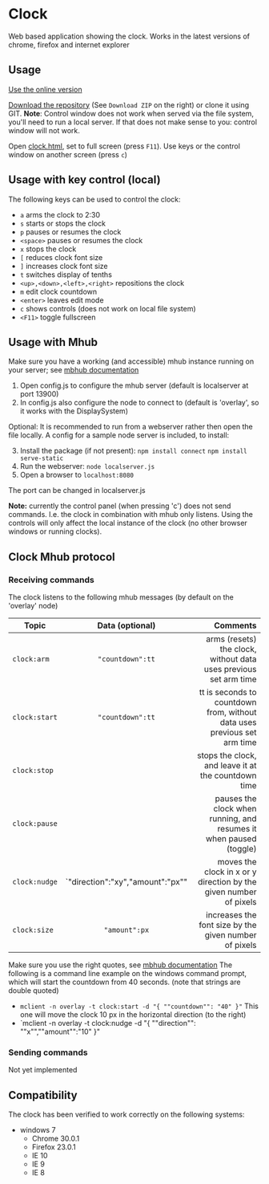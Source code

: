 Clock
=====

Web based application showing the clock. Works in the latest versions of chrome, firefox and internet explorer

Usage
-----

[Use the online version](http://firstlegoleague.github.io/clock/clock.html)

[Download the repository](https://github.com/FirstLegoLeague/clock/archive/master.zip) (See `Download ZIP` on the right) or clone it using GIT. **Note**: Control window does not work when served via the file system, you'll need to run a local server. If that does not make sense to you: control window will not work.

Open [clock.html](http://firstlegoleague.github.io/clock/clock.html), set to full screen (press `F11`). Use keys or the control window on another screen (press `c`)

Usage with key control (local)
-----

The following keys can be used to control the clock:

- `a` arms the clock to 2:30
- `s` starts or stops the clock
- `p` pauses or resumes the clock
- `<space>` pauses or resumes the clock
- `x` stops the clock
- `[` reduces clock font size
- `]` increases clock font size
- `t` switches display of tenths
- `<up>,<down>,<left>,<right>` repositions the clock
- `m` edit clock countdown
- `<enter>` leaves edit mode
- `c` shows controls (does not work on local file system)
- `<F11>` toggle fullscreen

Usage with Mhub
-----
Make sure you have a working (and accessible) mhub instance running on your server; see [mbhub documentation](https://github.com/poelstra/mhub) 

1. Open config.js to configure the mhub server (default is localserver at port 13900)
2. In config.js also configure the node to connect to (default is 'overlay', so it works with the DisplaySystem)

Optional:
It is recommended to run from a webserver rather then open the file locally. A config for a sample node server is included, to install:

3. Install the package (if not present): 
`npm install connect`
`npm install serve-static`
4. Run the webserver:
`node localserver.js`
5. Open a browser to 
`localhost:8080`

The port can be changed in localserver.js

**Note:** currently the control panel (when pressing 'c') does not send commands. I.e. the clock in combination with mhub only listens. Using the controls will only affect the local instance of the clock (no other browser windows or running clocks).

Clock Mhub protocol
-----

### Receiving commands
The clock listens to the following mhub messages (by default on the 'overlay' node)

| Topic | Data (optional)    | Comments | 
| ----- |:------------------:| --------:|
| `clock:arm` | `"countdown":tt`   | arms (resets) the clock, without data uses previous set arm time |
| `clock:start` | `"countdown":tt`   | tt is seconds to countdown from, without data uses previous set arm time |
| `clock:stop` |    | stops the clock, and leave it at the countdown time  | 
| `clock:pause` |    | pauses the clock when running, and resumes it when paused (toggle) | 
| `clock:nudge` | `"direction":"xy","amount":"px""    | moves the clock in x or y direction by the given number of pixels | 
| `clock:size` | `"amount":px`   | increases the font size by the given number of pixels |

Make sure you use the right quotes, see [mbhub documentation](https://github.com/poelstra/mhub)
The following is a command line example on the windows command prompt, which will start the countdown from 40 seconds. (note that strings are double quoted)
- `mclient -n overlay -t clock:start -d "{ ""countdown"": "40" }"`
This one will move the clock 10 px in the horizontal direction (to the right)
- `mclient -n overlay -t clock:nudge -d "{ ""direction"": ""x"",""amount"":"10" }"

### Sending commands
Not yet implemented

Compatibility
-------------

The clock has been verified to work correctly on the following systems:

- windows 7
  - Chrome 30.0.1
  - Firefox 23.0.1
  - IE 10
  - IE 9
  - IE 8
